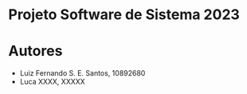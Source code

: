 
 Projeto Software de Sistema 2023
 ==============================

# Autores
  
- Luiz Fernando S. E. Santos, 10892680
- Luca XXXX, XXXXX
